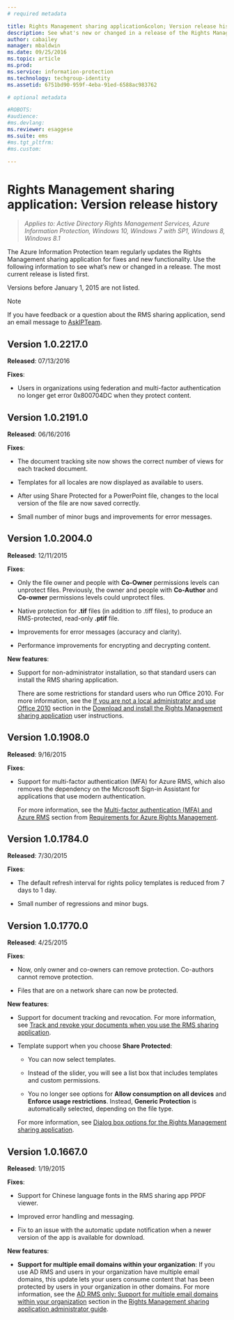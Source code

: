 ```yaml
---
# required metadata

title: Rights Management sharing application&colon; Version release history | Azure Information Protection
description: See what's new or changed in a release of the Rights Management sharing application for Windows. 
author: cabailey
manager: mbaldwin
ms.date: 09/25/2016
ms.topic: article
ms.prod:
ms.service: information-protection
ms.technology: techgroup-identity
ms.assetid: 6751bd90-959f-4eba-91ed-6588ac983762

# optional metadata

#ROBOTS:
#audience:
#ms.devlang:
ms.reviewer: esaggese
ms.suite: ems
#ms.tgt_pltfrm:
#ms.custom:

---
```


# Rights Management sharing application: Version release history

>*Applies to: Active Directory Rights Management Services, Azure Information Protection, Windows 10, Windows 7 with SP1, Windows 8, Windows 8.1*

The Azure Information Protection team regularly updates the Rights Management sharing application for fixes and new functionality. Use the following information to see what’s new or changed in a release. The most current release is listed first.

Versions before January 1, 2015 are not listed.

> [!NOTE]
> If you have feedback or a question about the RMS sharing application, send an email message to [AskIPTeam](mailto:AskIPTeam@microsoft.com?subject=RMS%20sharing%20app:%20Feedback%20or%20question).

## Version 1.0.2217.0

**Released**: 07/13/2016

**Fixes**:

- Users in organizations using federation and multi-factor authentication no longer get error 0x800704DC when they protect content.



## Version 1.0.2191.0
**Released**: 06/16/2016

**Fixes**:

- The document tracking site now shows the correct number of views for each tracked document.

- Templates for all locales are now displayed as available to users.

- After using Share Protected for a PowerPoint file, changes to the local version of the file are now saved correctly.

- Small number of minor bugs and improvements for error messages.


## Version 1.0.2004.0
**Released**: 12/11/2015

**Fixes**:

-   Only the file owner and people with **Co-Owner** permissions levels can unprotect files. Previously, the owner and people with **Co-Author** and **Co-owner** permissions levels could unprotect files.

-   Native protection for **.tif** files (in addition to .tiff files), to produce an RMS-protected, read-only **.ptif** file.

-   Improvements for error messages (accuracy and clarity).

-   Performance improvements for encrypting and decrypting content.

**New features**:

-   Support for non-administrator installation, so that standard users can install the RMS sharing application.

    There are some restrictions for standard users who run Office 2010. For more information, see the  [If you are not a local administrator and use Office 2010](install-sharing-app.md#if-you-are-not-a-local-administrator-and-use-office-2010) section in the [Download and install the Rights Management sharing application](install-sharing-app.md) user instructions.

## Version 1.0.1908.0
**Released**: 9/16/2015

**Fixes**:

-   Support for multi-factor authentication (MFA) for Azure RMS, which also removes the dependency on the Microsoft Sign-in Assistant for applications that use modern authentication.

    For more information, see the [Multi-factor authentication (MFA) and Azure RMS](../get-started/requirements-azure-ad.md#multi-factor-authentication-mfa-and-azure-rms) section from  [Requirements for Azure Rights Management](../get-started/requirements-azure-rms.md).

## Version 1.0.1784.0
**Released**: 7/30/2015

**Fixes**:

-   The default refresh interval for rights policy templates is reduced from 7 days to 1 day.

-   Small number of regressions and minor bugs.

## Version 1.0.1770.0
**Released**: 4/25/2015

**Fixes**:

-   Now, only owner and co-owners can remove protection. Co-authors cannot remove protection.

-   Files that are on a network share can now be protected.

**New features**:

-   Support for document tracking and revocation. For more information, see [Track and revoke your documents when you use the RMS sharing application](sharing-app-track-revoke.md).

-   Template support when you choose **Share Protected**:

    -   You can now select templates.

    -   Instead of the slider, you will see a list box that includes templates and custom permissions.

    -   You no longer see options for **Allow consumption on all devices** and **Enforce usage restrictions**. Instead, **Generic Protection** is automatically selected, depending on the file type.

    For more information, see [Dialog box options for the Rights Management sharing application](sharing-app-dialog-box.md).

## Version 1.0.1667.0
**Released**: 1/19/2015

**Fixes**:

-   Support for Chinese language fonts in the RMS sharing app PPDF viewer.

-   Improved error handling and messaging.

-   Fix to an issue with the automatic update notification when a newer version of the app is available for download.

**New features**:

-   **Support for multiple email domains within your organization**: If you use AD RMS and users in your organization have multiple email domains, this update lets your users consume content that has been protected by users in your organization in other domains. For more information, see the [AD RMS only: Support for multiple email domains within your organization](sharing-app-admin-guide.md#ad-rms-only-support-for-multiple-email-domains-within-your-organization) section in the [Rights Management sharing application administrator guide](sharing-app-admin-guide.md).

